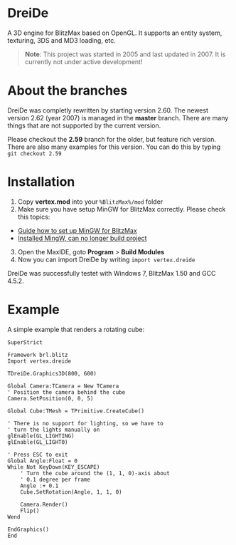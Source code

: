 # DreiDe
A 3D engine for BlitzMax based on OpenGL. It supports an entity system, texturing, 3DS and MD3 loading, etc.

> **Note**: This project was started in 2005 and last updated in 2007. It is currently not under active development!

# About the branches
DreiDe was completly rewritten by starting version 2.60. The newest version 2.62 (year 2007) is managed in the **master** branch. There are many things that are not supported by the current version.

Please checkout the **2.59** branch for the older, but feature rich version. There are also many examples for this version.
You can do this by typing `git checkout 2.59`

# Installation
1. Copy **vertex.mod** into your `%BlitzMax%/mod` folder
2. Make sure you have setup MinGW for BlitzMax correctly. Please check this topics:
 * [Guide how to set up MinGW for BlitzMax](http://www.blitzbasic.com/Community/posts.php?topic=90964)
 * [Installed MingW, can no longer build project](http://www.blitzbasic.com/Community/posts.php?topic=104435)
3. Open the MaxIDE, goto **Program** > **Build Modules**
4. Now you can import DreiDe by writing `import vertex.dreide`

DreiDe was successfully testet with Windows 7, BlitzMax 1.50 and GCC 4.5.2.

# Example
A simple example that renders a rotating cube:

```
SuperStrict

Framework brl.blitz
Import vertex.dreide

TDreiDe.Graphics3D(800, 600)

Global Camera:TCamera = New TCamera
' Position the camera behind the cube
Camera.SetPosition(0, 0, 5)

Global Cube:TMesh = TPrimitive.CreateCube()

' There is no support for lighting, so we have to
' turn the lights manually on
glEnable(GL_LIGHTING)
glEnable(GL_LIGHT0)

' Press ESC to exit
Global Angle:Float = 0
While Not KeyDown(KEY_ESCAPE)
	' Turn the cube around the (1, 1, 0)-axis about
	' 0.1 degree per frame
	Angle :+ 0.1
	Cube.SetRotation(Angle, 1, 1, 0)

	Camera.Render()
	Flip()
Wend

EndGraphics()
End
```
